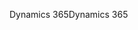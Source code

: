 <span data-ttu-id="1d9b3-101">Dynamics 365</span><span class="sxs-lookup"><span data-stu-id="1d9b3-101">Dynamics 365</span></span>